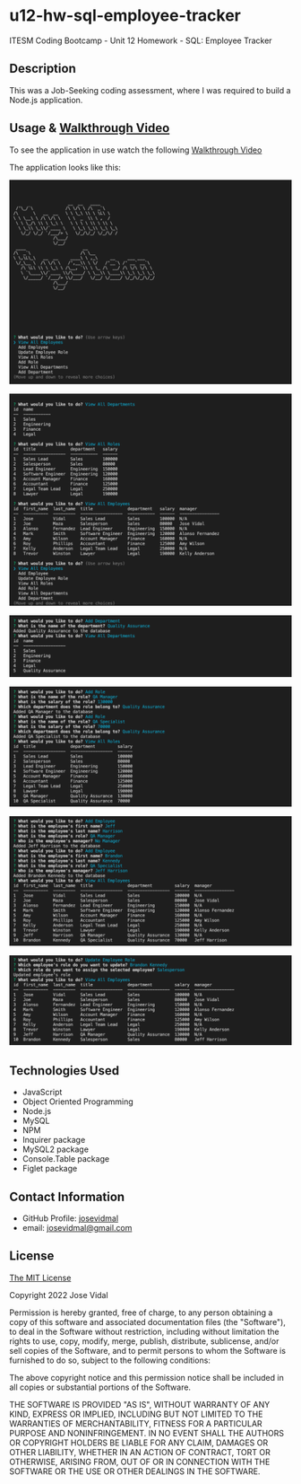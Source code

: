 # u12-hw-sql-employee-tracker
ITESM Coding Bootcamp - Unit 12 Homework - SQL: Employee Tracker

## Description

This was a Job-Seeking coding assessment, where I was required to build a Node.js application.

## Usage & [Walkthrough Video]()

To see the application in use watch the following [Walkthrough Video]()

The application looks like this:

![Employee Tracker 1](./assets/images/employee-tracker-1.png)

![Employee Tracker 2](./assets/images/employee-tracker-2.png)

![Employee Tracker 3](./assets/images/employee-tracker-3.png)

![Employee Tracker 4](./assets/images/employee-tracker-4.png) 

![Employee Tracker 5](./assets/images/employee-tracker-5.png)

![Employee Tracker 6](./assets/images/employee-tracker-6.png)

## Technologies Used

* JavaScript
* Object Oriented Programming
* Node.js
* MySQL
* NPM
* Inquirer package
* MySQL2 package
* Console.Table package
* Figlet package

## Contact Information

* GitHub Profile: [josevidmal](https://github.com/josevidmal)
* email: josevidmal@gmail.com

## License

[The MIT License](https://www.mit.edu/~amini/LICENSE.md)

Copyright 2022 Jose Vidal

Permission is hereby granted, free of charge, to any person obtaining a copy of this software and associated documentation files (the "Software"), to deal in the Software without restriction, including without limitation the rights to use, copy, modify, merge, publish, distribute, sublicense, and/or sell copies of the Software, and to permit persons to whom the Software is furnished to do so, subject to the following conditions:
    
The above copyright notice and this permission notice shall be included in all copies or substantial portions of the Software.
    
THE SOFTWARE IS PROVIDED "AS IS", WITHOUT WARRANTY OF ANY KIND, EXPRESS OR IMPLIED, INCLUDING BUT NOT LIMITED TO THE WARRANTIES OF MERCHANTABILITY, FITNESS FOR A PARTICULAR PURPOSE AND NONINFRINGEMENT. IN NO EVENT SHALL THE AUTHORS OR COPYRIGHT HOLDERS BE LIABLE FOR ANY CLAIM, DAMAGES OR OTHER LIABILITY, WHETHER IN AN ACTION OF CONTRACT, TORT OR OTHERWISE, ARISING FROM, OUT OF OR IN CONNECTION WITH THE SOFTWARE OR THE USE OR OTHER DEALINGS IN THE SOFTWARE.